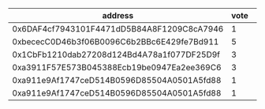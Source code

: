 address|vote|timestamp|signature
---|---|---|---
0x6DAF4cf7943101F4471dD5B84A8F1209C8cA7946|1|1610455585|0x1c90bd2fa145e35c3afab2e7c4d1a621716103cdb051868da353c70499d7efa02cd29ab4350505942976d5fb88b0027338e209cbed0eebd2d3d8009e64b1e6591b
0xbececC0D46b3f06B0096C6b2BBc6E429fe7Bd911|5|1610456719|0xc7851cf1a22acb02747f3f9d3b280ddfa7b136f99959f3ed76535cf8598625487b828be957bec1d963123d76eca1d6a2d4cd4966eb6da1c695e0b0c32b4e38481c
0x1CbFb1210dab27208d124Bd4A78a1f077DF25D9f|3|1610458059|0x327ce3c82712e777469cfac2acce2ba1b6e4fa3126b5877f453d816c9930366612e6026605f2476c11729de9803594f05841923a1c5ef89f1de818905d5d053a1c
0xa3911F57E573B045388Ecb19be0947Ea2ee369C6|3|1610458603|0x3ec6395e56b77f689d522f7a53a57d85f94604d59a00c7965b1dc1fc8aaf54d90ecc7d997c5205a6d86b1c196e42ce8d1a1029a90c04ca71f961723081639f201c
0xa911e9Af1747ceD514B0596D85504A0501A5fd88|1|1610467015|0x0c0c27b0e50e548a199f4aa6a0c6765c9c5e9859f0b5d17f7b547619c4de373a399565493c81f75b25c7d8e5136863f2df643f915b6e9c60d221648a0bd705351c
0xa911e9Af1747ceD514B0596D85504A0501A5fd88|1|1610467054|0xefe68999bd990decb919a4b561aafee129169d8b6af57965360a0bb50f2e5e624b9324a9b777242f300e7b8d5885440af3ea085f9266ba2a02673ddeff5e268c1b